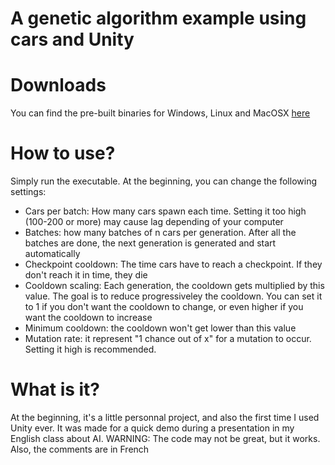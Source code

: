 # A genetic algorithm example using cars and Unity

# Downloads
You can find the pre-built binaries for Windows, Linux and MacOSX [here](https://github.com/doriandu45/CarAI/releases)

# How to use?
Simply run the executable. At the beginning, you can change the following settings:
  - Cars per batch: How many cars spawn each time. Setting it too high (100-200 or more) may cause lag depending of your computer
  - Batches: how many batches of n cars per generation. After all the batches are done, the next generation is generated and start automatically
  - Checkpoint cooldown: The time cars have to reach a checkpoint. If they don't reach it in time, they die
  - Cooldown scaling: Each generation, the cooldown gets multiplied by this value. The goal is to reduce progressiveley the cooldown. You can set it to 1 if you don't want the cooldown to change, or even higher if you want the cooldown to increase
  - Minimum cooldown: the cooldown won't get lower than this value
  - Mutation rate: it represent "1 chance out of x" for a mutation to occur. Setting it high is recommended.
 
# What is it?
At the beginning, it's a little personnal project, and also the first time I used Unity ever. It was made for a quick demo during a presentation in my English class about AI.
WARNING: The code may not be great, but it works. Also, the comments are in French

